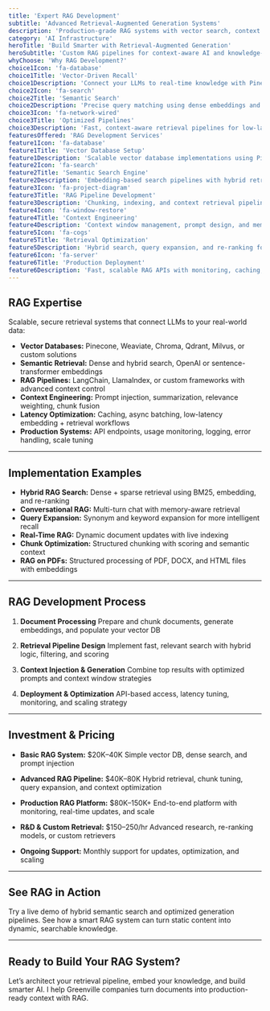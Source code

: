 ```yaml
---
title: 'Expert RAG Development'
subtitle: 'Advanced Retrieval-Augmented Generation Systems'
description: 'Production-grade RAG systems with vector search, context engineering, and semantic retrieval. I build fast, scalable RAG architectures using Pinecone, Weaviate, Chroma, and more.'
category: 'AI Infrastructure'
heroTitle: 'Build Smarter with Retrieval-Augmented Generation'
heroSubtitle: 'Custom RAG pipelines for context-aware AI and knowledge-driven applications.'
whyChoose: 'Why RAG Development?'
choice1Icon: 'fa-database'
choice1Title: 'Vector-Driven Recall'
choice1Description: 'Connect your LLMs to real-time knowledge with Pinecone, Weaviate, or Chroma.'
choice2Icon: 'fa-search'
choice2Title: 'Semantic Search'
choice2Description: 'Precise query matching using dense embeddings and re-ranking.'
choice3Icon: 'fa-network-wired'
choice3Title: 'Optimized Pipelines'
choice3Description: 'Fast, context-aware retrieval pipelines for low-latency generation.'
featuresOffered: 'RAG Development Services'
feature1Icon: 'fa-database'
feature1Title: 'Vector Database Setup'
feature1Description: 'Scalable vector database implementations using Pinecone, Weaviate, or Chroma.'
feature2Icon: 'fa-search'
feature2Title: 'Semantic Search Engine'
feature2Description: 'Embedding-based search pipelines with hybrid retrieval and scoring.'
feature3Icon: 'fa-project-diagram'
feature3Title: 'RAG Pipeline Development'
feature3Description: 'Chunking, indexing, and context retrieval pipelines built for speed and accuracy.'
feature4Icon: 'fa-window-restore'
feature4Title: 'Context Engineering'
feature4Description: 'Context window management, prompt design, and memory-aware injection.'
feature5Icon: 'fa-cogs'
feature5Title: 'Retrieval Optimization'
feature5Description: 'Hybrid search, query expansion, and re-ranking for higher relevance.'
feature6Icon: 'fa-server'
feature6Title: 'Production Deployment'
feature6Description: 'Fast, scalable RAG APIs with monitoring, caching, and performance tuning.'
---
```


## RAG Expertise

Scalable, secure retrieval systems that connect LLMs to your real-world data:

- **Vector Databases:** Pinecone, Weaviate, Chroma, Qdrant, Milvus, or custom solutions
- **Semantic Retrieval:** Dense and hybrid search, OpenAI or sentence-transformer embeddings
- **RAG Pipelines:** LangChain, LlamaIndex, or custom frameworks with advanced context control
- **Context Engineering:** Prompt injection, summarization, relevance weighting, chunk fusion
- **Latency Optimization:** Caching, async batching, low-latency embedding + retrieval workflows
- **Production Systems:** API endpoints, usage monitoring, logging, error handling, scale tuning

---

## Implementation Examples

- **Hybrid RAG Search:** Dense + sparse retrieval using BM25, embedding, and re-ranking
- **Conversational RAG:** Multi-turn chat with memory-aware retrieval
- **Query Expansion:** Synonym and keyword expansion for more intelligent recall
- **Real-Time RAG:** Dynamic document updates with live indexing
- **Chunk Optimization:** Structured chunking with scoring and semantic context
- **RAG on PDFs:** Structured processing of PDF, DOCX, and HTML files with embeddings

---

## RAG Development Process

1. **Document Processing**
   Prepare and chunk documents, generate embeddings, and populate your vector DB

2. **Retrieval Pipeline Design**
   Implement fast, relevant search with hybrid logic, filtering, and scoring

3. **Context Injection & Generation**
   Combine top results with optimized prompts and context window strategies

4. **Deployment & Optimization**
   API-based access, latency tuning, monitoring, and scaling strategy

---

## Investment & Pricing

- **Basic RAG System:** \$20K–40K
  Simple vector DB, dense search, and prompt injection

- **Advanced RAG Pipeline:** \$40K–80K
  Hybrid retrieval, chunk tuning, query expansion, and context optimization

- **Production RAG Platform:** \$80K–150K+
  End-to-end platform with monitoring, real-time updates, and scale

- **R\&D & Custom Retrieval:** \$150–250/hr
  Advanced research, re-ranking models, or custom retrievers

- **Ongoing Support:** Monthly support for updates, optimization, and scaling

---

## See RAG in Action

Try a live demo of hybrid semantic search and optimized generation pipelines. See how a smart RAG system can turn static content into dynamic, searchable knowledge.

---

## Ready to Build Your RAG System?

Let’s architect your retrieval pipeline, embed your knowledge, and build smarter AI. I help Greenville companies turn documents into production-ready context with RAG.

